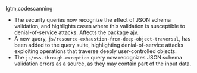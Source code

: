 lgtm,codescanning
* The security queries now recognize the effect of JSON schema validation, and highlights
  cases where this validation is susceptible to denial-of-service attacks.
  Affects the package [ajv](https://npmjs.com/package/ajv).
* A new query, `js/resource-exhaustion-from-deep-object-traversal`, has been added to the query suite,
  highlighting denial-of-service attacks exploiting operations that traverse deeply user-controlled objects.
* The `js/xss-through-exception` query now recognizes JSON schema validation errors as a source, as they
  may contain part of the input data.
